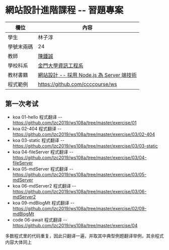 # 網站設計進階課程 -- 習題專案

欄位 | 內容
-----|--------
學生 |  林子淳
學號末兩碼 | 24
教師 | [陳鍾誠](https://gitlab.com/ccckmit/course/wikis/home)
學校科系 | [金門大學資訊工程系](https://www.nqu.edu.tw/educsie/index.php)
教材書籍 | [網站設計 -- 採用 Node.js 為 Server 端技術](https://gitlab.com/ccckmit/course/wikis/%E9%99%B3%E9%8D%BE%E8%AA%A0/%E8%AA%B2%E7%A8%8B/%E7%B6%B2%E7%AB%99%E8%A8%AD%E8%A8%88)
程式範例 | https://github.com/ccccourse/ws


## 第一次考试

* koa 01-hello 程式翻译 -- https://github.com/lzc2019/ws108a/tree/master/exercise/01
* koa 02-404 程式翻译 -- https://github.com/lzc2019/ws108a/tree/master/exercise/03/02-404
* koa 03-static 程式翻译 -- https://github.com/lzc2019/ws108a/tree/master/exercise/03/03-static
* koa 04-fileServer 程式翻译 -- https://github.com/lzc2019/ws108a/tree/master/exercise/03/04-fileServer
* koa 05-mdServer 程式翻译 -- https://github.com/lzc2019/ws108a/tree/master/exercise/03/05-mdServer
* koa 06-mdServer2 程式翻译 -- https://github.com/lzc2019/ws108a/tree/master/exercise/03/06-mdServer2
* koa 09-mdBlogMt 程式翻译 -- https://github.com/lzc2019/ws108a/tree/master/exercise/02/09-mdBlogMt
* code 06-await 程式翻译 -- https://github.com/lzc2019/ws108a/tree/master/exercise/04

多数程式里的代码重复，因此只翻译一遍，并取其中典型例题翻译举例，其余程式内容大体同上
